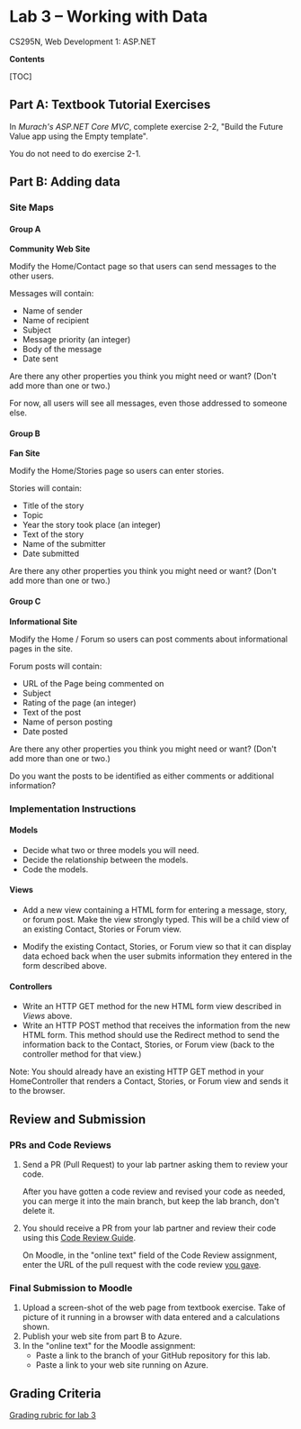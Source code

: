 # Lab 3 – Working with Data
 CS295N, Web Development 1: ASP.NET

**Contents**

[TOC]

## Part A: Textbook Tutorial Exercises

In *Murach's ASP.NET Core MVC*, complete exercise 2-2, "Build the Future Value app using the Empty template". 

You do not need to do exercise 2-1. 



## Part B: Adding data



### Site Maps

#### Group A

**Community Web Site**

Modify the Home/Contact page so that users can send messages to the other users.

Messages will contain:

- Name of sender
- Name of recipient
- Subject
- Message priority (an integer)
- Body of the message
- Date sent

Are there any other properties you think you might need or want? (Don't add more than one or two.)

For now, all users will see all messages, even those addressed to someone else.



#### Group B

**Fan Site**

Modify the Home/Stories page so users can enter stories.

Stories will contain:

- Title of the story
- Topic
- Year the story took place (an integer)
- Text of the story
- Name of the submitter
- Date submitted

Are there any other properties you think you might need or want? (Don't add more than one or two.)



#### Group C

**Informational Site**

Modify the Home / Forum so users can post comments about informational pages in the site.

Forum posts will contain:

- URL of the Page being commented on
- Subject
- Rating of the page (an integer)
- Text of the post
- Name of person posting
- Date posted

Are there any other properties you think you might need or want? (Don't add more than one or two.)

Do you want the posts to be identified as either comments or additional information?



### Implementation Instructions

#### Models

- Decide what two or three models you will need.
- Decide the relationship between the models.
- Code the models.

#### Views

- Add a new view containing a HTML form for entering a message, story, or forum post. Make the view strongly typed. This will be a child view of an existing Contact, Stories or Forum view.

- Modify the existing Contact, Stories, or Forum view so that it can display data echoed back when the user submits information they entered in the form described above.

#### Controllers

- Write an HTTP GET method for the new HTML form view described in *Views* above.
- Write an HTTP POST method that receives the information from the new HTML form. This method should use the Redirect method to send the information back to the Contact, Stories, or Forum view (back to the controller method for that view.)

Note: You should already have an existing HTTP GET method in your HomeController that renders a Contact, Stories, or Forum view and sends it to the browser.



## Review and Submission

### PRs and Code Reviews

1. Send a PR (Pull Request) to your lab partner asking them to review your code. 

   After you have gotten a code review and revised your code as needed, you can merge it into the main branch, but keep the lab branch, don't delete it.

2. You should receive a PR from your lab partner and review their code using this [Code Review Guide](../CodeReviewGuide.html).

   On Moodle, in the "online text" field of the Code Review assignment, enter the URL of the pull request with the code review <u>you gave</u>.

### Final Submission to Moodle

1.  Upload a screen-shot of the web page from textbook exercise. Take of picture of it running in a browser with data entered and a calculations shown.
2.  Publish your web site from part B to Azure.
3.  In the "online text" for the Moodle assignment:
    - Paste a link to the branch of your GitHub repository for this lab.
    - Paste a link to your web site running on Azure.



## Grading Criteria

[Grading rubric for lab 3](Lab3Rubric_CS295N.htm)